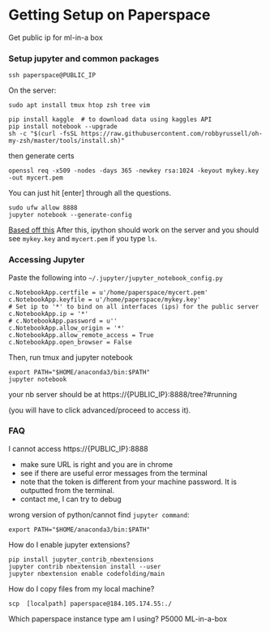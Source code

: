 # Getting Setup on Paperspace

Get public ip for ml-in-a box

### Setup jupyter and common packages

`ssh paperspace@PUBLIC_IP`
 

On the server:

```
sudo apt install tmux htop zsh tree vim
```

```
pip install kaggle  # to download data using kaggles API
pip install notebook --upgrade
sh -c "$(curl -fsSL https://raw.githubusercontent.com/robbyrussell/oh-my-zsh/master/tools/install.sh)"
```
then generate certs
```
openssl req -x509 -nodes -days 365 -newkey rsa:1024 -keyout mykey.key -out mycert.pem
```
You can just hit [enter] through all the questions.

```
sudo ufw allow 8888
jupyter notebook --generate-config
```
[Based off this](https://by-the-water.github.io/posts/2017/05/16/setting-up-a-jupyter-notebook-server-on-paperspace.html)
After this, ipython should work on the server and you should see `mykey.key` and `mycert.pem` if you type `ls`.




### Accessing Jupyter
Paste the following into `~/.jupyter/jupyter_notebook_config.py`
```
c.NotebookApp.certfile = u'/home/paperspace/mycert.pem'
c.NotebookApp.keyfile = u'/home/paperspace/mykey.key'
# Set ip to '*' to bind on all interfaces (ips) for the public server
c.NotebookApp.ip = '*'
# c.NotebookApp.password = u''
c.NotebookApp.allow_origin = '*'
c.NotebookApp.allow_remote_access = True
c.NotebookApp.open_browser = False
```

Then, run tmux and jupyter notebook
```
export PATH="$HOME/anaconda3/bin:$PATH"
jupyter notebook
```

your nb server should be at https://{PUBLIC_IP}:8888/tree?#running

(you will have to click advanced/proceed to access it).


    

### FAQ

I cannot access https://{PUBLIC_IP}:8888

- make sure URL is right and you are in chrome
- see if there are useful error messages from the terminal
- note that the token  is different from your machine password. It is outputted from the terminal.
- contact me, I can try to debug
    

wrong version of python/cannot find `jupyter command`:
```
export PATH="$HOME/anaconda3/bin:$PATH"
```


How do I enable jupyter extensions?
```
pip install jupyter_contrib_nbextensions
jupyter contrib nbextension install --user
jupyter nbextension enable codefolding/main
```

How do I copy files from my local machine?
```
scp  [localpath] paperspace@184.105.174.55:./
```


Which paperspace instance type am I using?
P5000 ML-in-a-box
